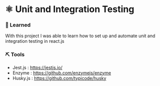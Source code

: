 # ⚛ Unit and Integration Testing

### 📖 Learned
With this project I was able to learn how to set up and automate unit and integration testing in react.js

### ⛏ Tools
 - Jest.js  : https://jestjs.io/
 - Enzyme   : https://github.com/enzymejs/enzyme
 - Husky.js : https://github.com/typicode/husky
